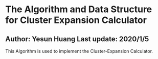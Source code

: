 # The Algorithm and Data Structure for Cluster Expansion Calculator
## Author: Yesun Huang                      Last update: 2020/1/5

This Algorithm is used to implement the Cluster-Expansion Calculator.
